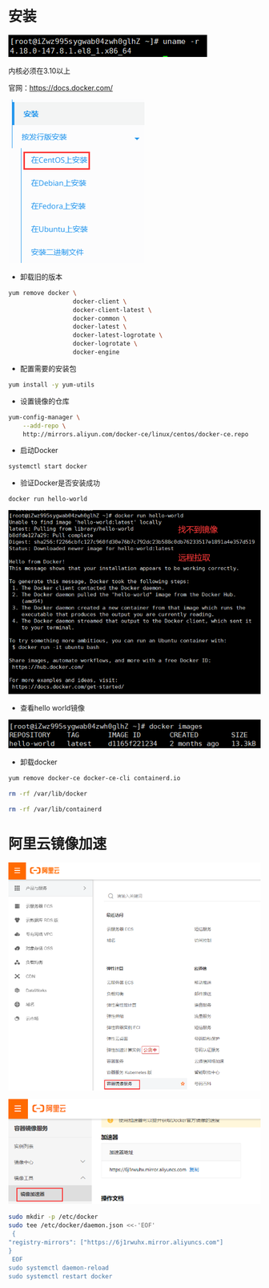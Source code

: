 # 安装

![Screenshot](docs/install1.png)

内核必须在3.10以上

官网：https://docs.docker.com/

![Screenshot](docs/install2.png)

- 卸载旧的版本
``` bash
yum remove docker \
                  docker-client \
                  docker-client-latest \
                  docker-common \
                  docker-latest \
                  docker-latest-logrotate \
                  docker-logrotate \
                  docker-engine
```

- 配置需要的安装包

``` bash
yum install -y yum-utils
```

- 设置镜像的仓库

``` bash
yum-config-manager \
    --add-repo \
    http://mirrors.aliyun.com/docker-ce/linux/centos/docker-ce.repo
```

- 启动Docker

``` bash
systemctl start docker
```

- 验证Docker是否安装成功

``` bash
docker run hello-world
```

![Screenshot](docs/install3.png)

- 查看hello world镜像

![Screenshot](docs/install4.png)

- 卸载docker

``` bash
yum remove docker-ce docker-ce-cli containerd.io
```

``` bash
rm -rf /var/lib/docker
```

``` bash
rm -rf /var/lib/containerd
```

# 阿里云镜像加速

![Screenshot](docs/install5.png)

![Screenshot](docs/install6.png)

``` bash
sudo mkdir -p /etc/docker
sudo tee /etc/docker/daemon.json <<-'EOF'
 { 
"registry-mirrors": ["https://6j1rwuhx.mirror.aliyuncs.com"] 
}
 EOF
sudo systemctl daemon-reload
sudo systemctl restart docker
```